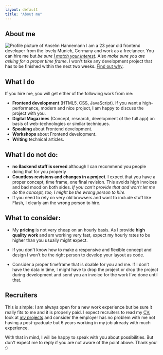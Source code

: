 ```yaml
---
layout: default
title: "About me"
---
```


## About me

![Profile picture of Anselm Hannemann](http://img.anselmhannemann.netdna-cdn.com/img/anselmhannemann.jpg)
I am a 23 year old frontend developer from the lovely Munich, Germany and work as a freelancer. You can hire me but _be sure [I match your interest](#matchmyinterest)_.
Also _make sure you are asking for a proper time frame_. I won't take any development project that has to be finished within the next two weeks. [Find out why](#whytimeframesmatter).

## What I do

If you hire me, you will get either of the following work from me:

- **Frontend development** (HTML5, CSS, JavaScript). If you want a high-performance, modern and nice project, I am happy to discuss the project with you.
- **Digital Magazines** (Concept, research, development of the full app) on basis of web-technologies or similar techniques.
- **Speaking** about Frontend development.
- **Workshops** about Frontend development.
- **Writing** technical articles.

## What I do not do:

- **no Backend stuff is served** although I can recommend you people doing that for you properly
- **Countless revisions and changes in a project**. I expect that you have a proper concept, time frame, one final revision. This avoids high invoices and bad mood on both sides. _If you can't provide that and won't let me do the concept, too, I might be the wrong person to hire._
- If you need to rely on very old browsers and want to include stuff like Flash, I clearly am the wrong person to hire.

<a id="matchmyinterest"> </a>

## What to consider:

- My **pricing** is not very cheap on an hourly basis. As I provide **high quality work** and am working very fast, expect my hourly rates to be higher than you usually might expect.

- If you don't know how to make a responsive and flexible concept and design I won't be the right person to develop your layout as code.

- Consider a proper timeframe that is doable for you and me. If I don't have the data in time, I might have to drop the project or drop the project during development and send you an invoice for the work I've done until that.

## Recruiters

This is simple: I am always open for a new work experience but be sure it really fits to me and it is properly paid.
I expect recruiters to read my [CV](/cv/), look at [my projects](/work/) and consider the employer has no problem with me not having a post-graduate but 6 years working in my job already with much experience.

With that in mind, I will be happy to speak with you about possibilities. But don't expect me to reply if you are not aware of the point above. Thank you! :)